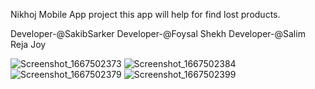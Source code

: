 Nikhoj Mobile App project this app will help for find lost products.

Developer-@SakibSarker Developer-@Foysal Shekh Developer-@Salim Reja Joy

![Screenshot_1667502373](https://user-images.githubusercontent.com/95316668/199813064-0b547f29-c862-4b2c-aca1-16e00f51980b.png)
![Screenshot_1667502384](https://user-images.githubusercontent.com/95316668/199813087-c5b48a32-f3c8-447e-bbdb-0739ca1707db.png)
![Screenshot_1667502379](https://user-images.githubusercontent.com/95316668/199813094-f63a1f4a-e99a-4e39-8cc0-85c320fd70c4.png)
![Screenshot_1667502399](https://user-images.githubusercontent.com/95316668/199813100-ad1f35a4-4abb-4f33-b415-a1e899be5bd4.png)
